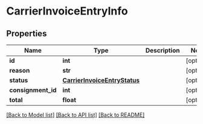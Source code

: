 # CarrierInvoiceEntryInfo

## Properties
Name | Type | Description | Notes
------------ | ------------- | ------------- | -------------
**id** | **int** |  | [optional] 
**reason** | **str** |  | [optional] 
**status** | [**CarrierInvoiceEntryStatus**](CarrierInvoiceEntryStatus.md) |  | [optional] 
**consignment_id** | **int** |  | [optional] 
**total** | **float** |  | [optional] 

[[Back to Model list]](../README.md#documentation-for-models) [[Back to API list]](../README.md#documentation-for-api-endpoints) [[Back to README]](../README.md)

